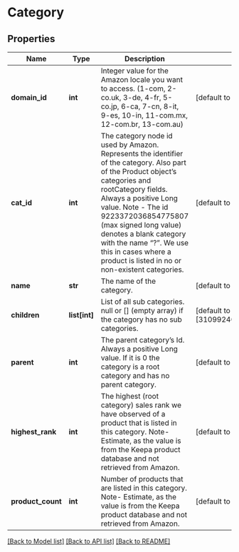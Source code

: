 # Category

## Properties
Name | Type | Description | Notes
------------ | ------------- | ------------- | -------------
**domain_id** | **int** | Integer value for the Amazon locale you want to access. (1-com, 2-co.uk, 3-de, 4-fr, 5-co.jp, 6-ca, 7-cn, 8-it, 9-es, 10-in, 11-com.mx, 12-com.br, 13-com.au) | [default to Domain_idEnum._1]
**cat_id** | **int** | The category node id used by Amazon. Represents the identifier of the category. Also part of the Product object’s categories and rootCategory fields. Always a positive Long value. Note - The id 9223372036854775807 (max signed long value) denotes a blank category with the name “?”. We use this in cases where a product is listed in no or non-existent categories. | [default to 281052]
**name** | **str** | The name of the category. | [default to 'Digital Cameras']
**children** | **list[int]** | List of all sub categories. null or [] (empty array) if the category has no sub categories. | [default to [3109924011,7242008011,3017941,2476680011,330405011,2476681011,3109925011]]
**parent** | **int** | The parent category’s Id. Always a positive Long value. If it is 0 the category is a root category and has no parent category. | [default to 502394]
**highest_rank** | **int** | The highest (root category) sales rank we have observed of a product that is listed in this category. Note- Estimate, as the value is from the Keepa product database and not retrieved from Amazon. | [default to 6549]
**product_count** | **int** | Number of products that are listed in this category. Note- Estimate, as the value is from the Keepa product database and not retrieved from Amazon. | [default to 1522]

[[Back to Model list]](../README.md#documentation-for-models) [[Back to API list]](../README.md#documentation-for-api-endpoints) [[Back to README]](../README.md)


